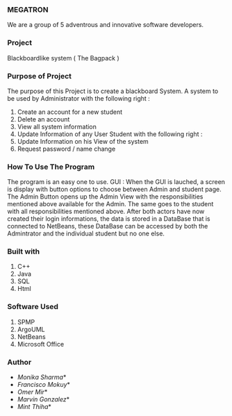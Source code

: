 
### MEGATRON
We are a group of 5 adventrous and innovative software developers.

### Project
Blackboardlike system ( The Bagpack )

### Purpose of Project
The purpose of this Project is to create a blackboard System.
A system to be used by 
 Administrator with the following right :
  1. Create an account for a new student
  2. Delete an account
  3. View all system information
  4. Update Information of any User
 Student with the following right :
  1. Update Information on his View of the system
  2. Request password / name change 
  
  ### How To Use The Program
The program is an easy one to use.
   GUI : When the GUI is lauched, a screen is display with button options to choose between Admin
 and student page.
The Admin Button opens up the Admin View with the responsibilities mentioned above available for 
the Admin.
The same goes to the student with all responsibilities mentioned above.
After both actors have now created their login informations, the data is stored in a DataBase that is 
connected to NetBeans, these DataBase can be accessed by both the Admintrator and the individual student
but no one else.


### Built with
1. C++
2. Java
3. SQL
4. Html

### Software Used
1. SPMP
2. ArgoUML
3. NetBeans  
4. Microsoft Office

### Author
* *Monika Sharma**
* *Francisco Mokuy**
* *Omer Mir**
* *Marvin Gonzalez**
* *Mint Thiha**
